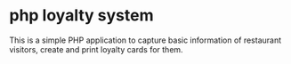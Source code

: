 # php loyalty system
This is a simple PHP application to capture basic information of restaurant visitors, create and print loyalty cards for them.

